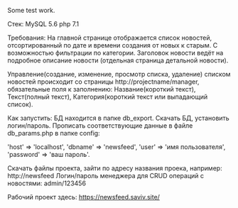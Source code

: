Some test work.

Стек:
MySQL 5.6
php 7.1

Требования:
На главной странице отображается список новостей, отсортированный по дате и времени 
создания от новых к старым. С возможностью фильтрации по категории.
Заголовок новости ведёт на подробное описание новости (отдельная страница детальной новости).

Управление(создание, изменение, просмотр списка, удаление) списком новостей происходит со страницы http://projectname/manager, 
обязательные поля к заполнению: Название(короткий текст), Текст(полный текст), Категория(короткий текст или выпадающий список).

Как запустить:
БД находится в папке db_export. Скачать БД, установить логин/пароль. Прописать соответствующие данные в файле db_params.php 
в папке config: 

'host' => 'localhost',
'dbname' => 'newsfeed',
'user' => 'имя пользователя',
'password' => 'ваш пароль'.

Скачать файлы проекта, зайти по адресу названия проека, например: http://newsfeed
Логин/пароль менеджера для CRUD операций с новостями: admin/123456

Рабочий проект здесь: https://newsfeed.saviv.site/
